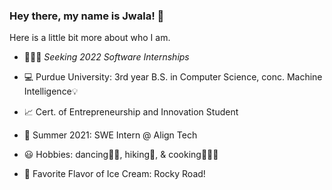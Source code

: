 ### Hey there, my name is Jwala!  👋

Here is a little bit more about who I am.
- 👩🏽‍💻 *Seeking 2022 Software Internships*

- 💻 Purdue University: 3rd year B.S. in Computer Science, conc. Machine Intelligence💡
- 📈 Cert. of Entrepreneurship and Innovation Student
- 👾 Summer 2021: SWE Intern @ Align Tech
- 😃 Hobbies: dancing💃🏽, hiking🥾, & cooking👩🏽‍🍳
- 🍦 Favorite Flavor of Ice Cream: Rocky Road!

<!--
**jwalaarammitra/jwalaarammitra** is a ✨ _special_ ✨ repository because its `README.md` (this file) appears on your GitHub profile.

Here are some ideas to get you started:

- 🔭 I’m currently working on ...
- 🌱 I’m currently learning ...
- 👯 I’m looking to collaborate on ...
- 🤔 I’m looking for help with ...
- 💬 Ask me about ...
- 📫 How to reach me: ...
- 😄 Pronouns: ...
- ⚡ Fun fact: ...
-->
